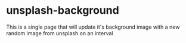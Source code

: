# unsplash-background
This is a single page that will update it's background image with a new random image from unsplash on an interval
